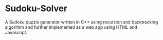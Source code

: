 # Sudoku-Solver
A Sudoku puzzle generator written in C++ using recursion and backtracking algorithm and further implemented as a web app using HTML and Javascript.
